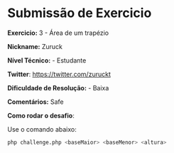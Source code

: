 # Submissão de Exercicio

**Exercicio:** 3 - Área de um trapézio

**Nickname:** Zuruck

**Nível Técnico:** - Estudante

**Twitter**: https://twitter.com/zuruckt

**Dificuldade de Resolução:** - Baixa

**Comentários:** Safe

**Como rodar o desafio**: 

Use o comando abaixo: 
```bash
php challenge.php <baseMaior> <baseMenor> <altura>
```